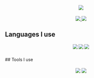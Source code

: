<h1 align="center">
  <a href="https://git.io/typing-svg">
    <img src="https://readme-typing-svg.herokuapp.com/?lines=Hello,+There!+👋;This+is+Hawkins+Peterson;Nice+to+meet+you!&center=true&size=30">
  </a>
</h1>
<h5 align="center">
<a href="https://www.linkedin.com/in/hawkins-peterson/" title="linkedin"><img src="https://img.shields.io/badge/-LinkedIn-blue?style=flat-square&logo=LinkedIn&logo-color=white"> </a>
<a href="mailto:hawkinspeterson03@gmail.com" title="gmail"><img src="https://img.shields.io/badge/-HawkinsPeterson03@gmail.com-red?style=flat-square&logo=Gmail&logoColor=white"></a> 
</h5> <!---           LINKS!            --->

## Languages I use

<h5 align="center">
  <img src="https://img.shields.io/badge/-Python-blue?style=flat-square&logo=Python&logoColor=white">
  <img src="https://img.shields.io/badge/-Java-red?style=flat-square&logo=Java&logoColor=white">
  <img src="https://img.shields.io/badge/-C-blue?style=flat-square&logo=C&logoColor=white">
</h5>
## Tools I use
<h5 align="center">
  <img src="https://img.shields.io/badge/-Vim-blue?style=flat-square&logo=Vim&logoColor=white">
  <img src="https://img.shields.io/badge/-MS%20Office-blue?style=flat-square&logo=Microsoft%20Office&logoColor=white">
</h5>

